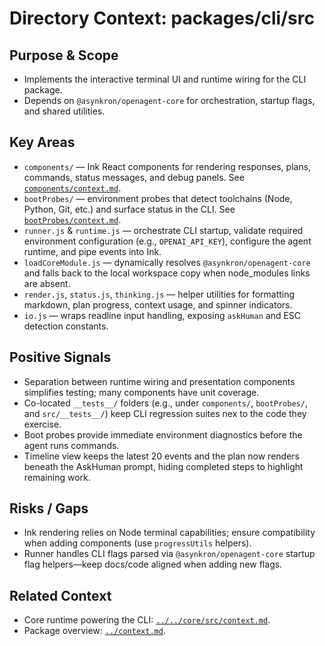 # Directory Context: packages/cli/src

## Purpose & Scope

- Implements the interactive terminal UI and runtime wiring for the CLI package.
- Depends on `@asynkron/openagent-core` for orchestration, startup flags, and shared utilities.

## Key Areas

- `components/` — Ink React components for rendering responses, plans, commands, status messages, and debug panels. See [`components/context.md`](components/context.md).
- `bootProbes/` — environment probes that detect toolchains (Node, Python, Git, etc.) and surface status in the CLI. See [`bootProbes/context.md`](bootProbes/context.md).
- `runner.js` & `runtime.js` — orchestrate CLI startup, validate required environment configuration (e.g., `OPENAI_API_KEY`), configure the agent runtime, and pipe events into Ink.
- `loadCoreModule.js` — dynamically resolves `@asynkron/openagent-core` and falls back to the local workspace copy when node_modules links are absent.
- `render.js`, `status.js`, `thinking.js` — helper utilities for formatting markdown, plan progress, context usage, and spinner indicators.
- `io.js` — wraps readline input handling, exposing `askHuman` and ESC detection constants.

## Positive Signals

- Separation between runtime wiring and presentation components simplifies testing; many components have unit coverage.
- Co-located `__tests__/` folders (e.g., under `components/`, `bootProbes/`, and `src/__tests__/`) keep CLI regression suites nex
  to the code they exercise.
- Boot probes provide immediate environment diagnostics before the agent runs commands.
- Timeline view keeps the latest 20 events and the plan now renders beneath the AskHuman prompt, hiding completed steps to highlight remaining work.

## Risks / Gaps

- Ink rendering relies on Node terminal capabilities; ensure compatibility when adding components (use `progressUtils` helpers).
- Runner handles CLI flags parsed via `@asynkron/openagent-core` startup flag helpers—keep docs/code aligned when adding new flags.

## Related Context

- Core runtime powering the CLI: [`../../core/src/context.md`](../../core/src/context.md).
- Package overview: [`../context.md`](../context.md).
